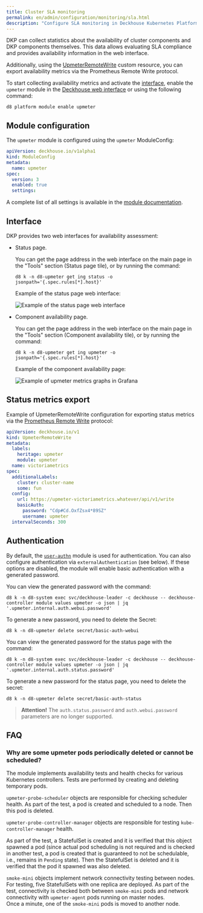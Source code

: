 ```yaml
---
title: Cluster SLA monitoring
permalink: en/admin/configuration/monitoring/sla.html
description: "Configure SLA monitoring in Deckhouse Kubernetes Platform. Cluster availability tracking, SLA compliance monitoring, and uptime statistics collection for platform components."
---
```


DKP can collect statistics about the availability of cluster components and DKP components themselves. This data allows evaluating SLA compliance and provides availability information in the web interface.

Additionally, using the [UpmeterRemoteWrite](/modules/upmeter/cr.html#upmeterremotewrite) custom resource, you can export availability metrics via the Prometheus Remote Write protocol.

To start collecting availability metrics and activate the [interface](#interface), enable the `upmeter` module in the [Deckhouse web interface](/modules/console/) or using the following command:

```shell
d8 platform module enable upmeter
```

## Module configuration

The `upmeter` module is configured using the `upmeter` ModuleConfig:

```yaml
apiVersion: deckhouse.io/v1alpha1
kind: ModuleConfig
metadata:
  name: upmeter
spec:
  version: 3
  enabled: true
  settings:
```

A complete list of all settings is available in the [module documentation](/modules/upmeter/configuration.html).

## Interface

DKP provides two web interfaces for availability assessment:
- Status page.

  You can get the page address in the web interface on the main page in the "Tools" section (Status page tile), or by running the command:
  
  ```shell
  d8 k -n d8-upmeter get ing status -o jsonpath='{.spec.rules[*].host}'
  ``` 

  Example of the status page web interface:
  
  ![Example of the status page web interface](../../../images/upmeter/status.png)

- Component availability page.

  You can get the page address in the web interface on the main page in the "Tools" section (Component availability tile), or by running the command:
  
  ```shell
  d8 k -n d8-upmeter get ing upmeter -o jsonpath='{.spec.rules[*].host}'
  ``` 

  Example of the component availability page:
  
  ![Example of upmeter metrics graphs in Grafana](../../../images/upmeter/image1.png)

## Status metrics export
 
Example of UpmeterRemoteWrite configuration for exporting status metrics via the [Prometheus Remote Write](https://docs.sysdig.com/en/docs/installation/prometheus-remote-write/) protocol:

```yaml
apiVersion: deckhouse.io/v1
kind: UpmeterRemoteWrite
metadata:
  labels:
    heritage: upmeter
    module: upmeter
  name: victoriametrics
spec:
  additionalLabels:
    cluster: cluster-name
    some: fun
  config:
    url: https://upmeter-victoriametrics.whatever/api/v1/write
    basicAuth:
      password: "Cdp#Cd.OxfZsx4*89SZ"
      username: upmeter
  intervalSeconds: 300
```

## Authentication

By default, the [`user-authn`](/modules/user-authn/) module is used for authentication. You can also configure authentication via `externalAuthentication` (see below).
If these options are disabled, the module will enable basic authentication with a generated password.

You can view the generated password with the command:

```shell
d8 k -n d8-system exec svc/deckhouse-leader -c deckhouse -- deckhouse-controller module values upmeter -o json | jq '.upmeter.internal.auth.webui.password'
```

To generate a new password, you need to delete the Secret:

```shell
d8 k -n d8-upmeter delete secret/basic-auth-webui
```

You can view the generated password for the status page with the command:

```shell
d8 k -n d8-system exec svc/deckhouse-leader -c deckhouse -- deckhouse-controller module values upmeter -o json | jq '.upmeter.internal.auth.status.password'
```

To generate a new password for the status page, you need to delete the secret:

```shell
d8 k -n d8-upmeter delete secret/basic-auth-status
```

> **Attention!** The `auth.status.password` and `auth.webui.password` parameters are no longer supported.

## FAQ

### Why are some upmeter pods periodically deleted or cannot be scheduled?

The module implements availability tests and health checks for various Kubernetes controllers. Tests are performed by creating and deleting temporary pods.

`upmeter-probe-scheduler` objects are responsible for checking scheduler health. As part of the test, a pod is created and scheduled to a node. Then this pod is deleted.

`upmeter-probe-controller-manager` objects are responsible for testing `kube-controller-manager` health.

As part of the test, a StatefulSet is created and it is verified that this object spawned a pod (since actual pod scheduling is not required and is checked in another test, a pod is created that is guaranteed to not be schedulable, i.e., remains in `Pending` state). Then the StatefulSet is deleted and it is verified that the pod it spawned was also deleted.

`smoke-mini` objects implement network connectivity testing between nodes.
For testing, five StatefulSets with one replica are deployed. As part of the test, connectivity is checked both between `smoke-mini` pods and network connectivity with `upmeter-agent` pods running on master nodes.  
Once a minute, one of the `smoke-mini` pods is moved to another node.
